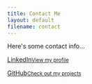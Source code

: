 ```yaml
---
title: Contact Me
layout: default
filename: contact
--- 
```

Here's some contact info...

<p class="view"><a href="https://www.linkedin.com/in/stefan-dominicus-7144a136">LinkedIn<small>View my profile</small></a></p>
<p class="view"><a href="{{ site.github.owner_url }}">GitHub<small>Check out my projects</small></a></p>
